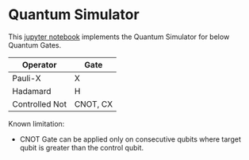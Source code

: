 # Quantum Simulator

This [jupyter notebook](QuantumSimulator.ipynb) implements the Quantum Simulator for below Quantum Gates.

Operator | Gate 
---|---
Pauli-X | X
Hadamard | H
Controlled Not | CNOT, CX

Known limitation:
  - CNOT Gate can be applied only on consecutive qubits where target qubit is greater than the control qubit. 
